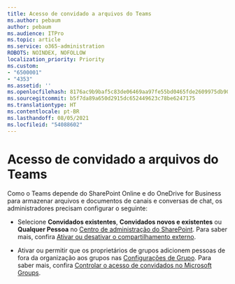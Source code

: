 ```yaml
---
title: Acesso de convidado a arquivos do Teams
ms.author: pebaum
author: pebaum
ms.audience: ITPro
ms.topic: article
ms.service: o365-administration
ROBOTS: NOINDEX, NOFOLLOW
localization_priority: Priority
ms.custom:
- "6500001"
- "4353"
ms.assetid: ''
ms.openlocfilehash: 8176ac9b9baf5c83de06469aa97fe55bd0465fde2609975db90e361fb88343f9
ms.sourcegitcommit: b5f7da89a650d2915dc652449623c78be6247175
ms.translationtype: HT
ms.contentlocale: pt-BR
ms.lasthandoff: 08/05/2021
ms.locfileid: "54088602"
---
```

# <a name="guest-access-to-teams-files"></a>Acesso de convidado a arquivos do Teams

Como o Teams depende do SharePoint Online e do OneDrive for Business para armazenar arquivos e documentos de canais e conversas de chat, os administradores precisam configurar o seguinte:

- Selecione **Convidados existentes**, **Convidados novos e existentes** ou **Qualquer Pessoa** no [Centro de administração do SharePoint](https://admin.microsoft.com/sharepoint?page=sharing&modern=true). Para saber mais, confira [Ativar ou desativar o compartilhamento externo](https://docs.microsoft.com/sharepoint/turn-external-sharing-on-or-off).

- Ativar ou permitir que os proprietários de grupos adicionem pessoas de fora da organização aos grupos nas [Configurações de Grupo](https://admin.microsoft.com/Adminportal/Home?source=applauncher#/Settings/Services/:/Settings/L1/O365Groups). Para saber mais, confira [Controlar o acesso de convidados no Microsoft Groups](https://docs.microsoft.com/microsoftteams/teams-dependencies#control-guest-access-in-office-365-groups).
